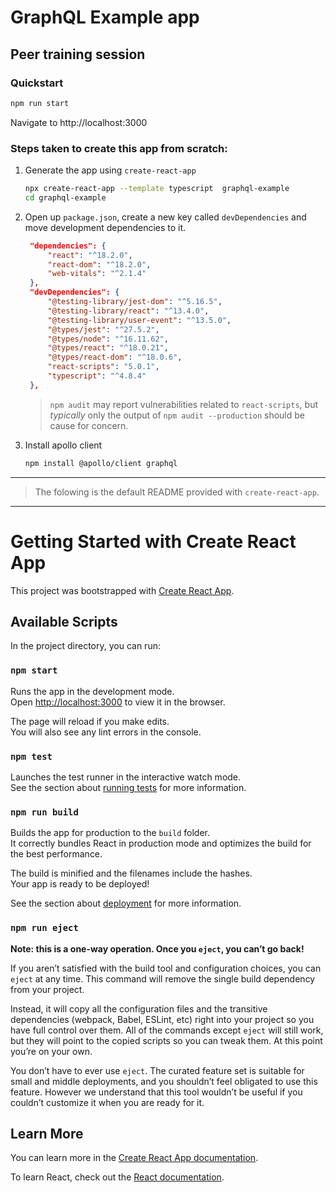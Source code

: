 # GraphQL Example app
## Peer training session

### Quickstart

```bash
npm run start
```
Navigate to http://localhost:3000


### Steps taken to create this app from scratch:

1. Generate the app using `create-react-app`

   ```bash
   npx create-react-app --template typescript  graphql-example
   cd graphql-example
   ```

1. Open up `package.json`, create a new key called `devDependencies` and move
   development dependencies to it.

   ```json
    "dependencies": {
        "react": "^18.2.0",
        "react-dom": "^18.2.0",
        "web-vitals": "^2.1.4"
    },
    "devDependencies": {
        "@testing-library/jest-dom": "^5.16.5",
        "@testing-library/react": "^13.4.0",
        "@testing-library/user-event": "^13.5.0",
        "@types/jest": "^27.5.2",
        "@types/node": "^16.11.62",
        "@types/react": "^18.0.21",
        "@types/react-dom": "^18.0.6",
        "react-scripts": "5.0.1",
        "typescript": "^4.8.4"
    },
   ```

   > `npm audit` may report vulnerabilities related to `react-scripts`, but
   > _typically_ only the output of `npm audit --production` should be cause
   > for concern.

1. Install apollo client
   ```bash
   npm install @apollo/client graphql
   ```


---
> The folowing is the default README provided with `create-react-app`.
---

# Getting Started with Create React App

This project was bootstrapped with [Create React App](https://github.com/facebook/create-react-app).

## Available Scripts

In the project directory, you can run:

### `npm start`

Runs the app in the development mode.\
Open [http://localhost:3000](http://localhost:3000) to view it in the browser.

The page will reload if you make edits.\
You will also see any lint errors in the console.

### `npm test`

Launches the test runner in the interactive watch mode.\
See the section about [running tests](https://facebook.github.io/create-react-app/docs/running-tests) for more information.

### `npm run build`

Builds the app for production to the `build` folder.\
It correctly bundles React in production mode and optimizes the build for the best performance.

The build is minified and the filenames include the hashes.\
Your app is ready to be deployed!

See the section about [deployment](https://facebook.github.io/create-react-app/docs/deployment) for more information.

### `npm run eject`

**Note: this is a one-way operation. Once you `eject`, you can’t go back!**

If you aren’t satisfied with the build tool and configuration choices, you can `eject` at any time. This command will remove the single build dependency from your project.

Instead, it will copy all the configuration files and the transitive dependencies (webpack, Babel, ESLint, etc) right into your project so you have full control over them. All of the commands except `eject` will still work, but they will point to the copied scripts so you can tweak them. At this point you’re on your own.

You don’t have to ever use `eject`. The curated feature set is suitable for small and middle deployments, and you shouldn’t feel obligated to use this feature. However we understand that this tool wouldn’t be useful if you couldn’t customize it when you are ready for it.

## Learn More

You can learn more in the [Create React App documentation](https://facebook.github.io/create-react-app/docs/getting-started).

To learn React, check out the [React documentation](https://reactjs.org/).
